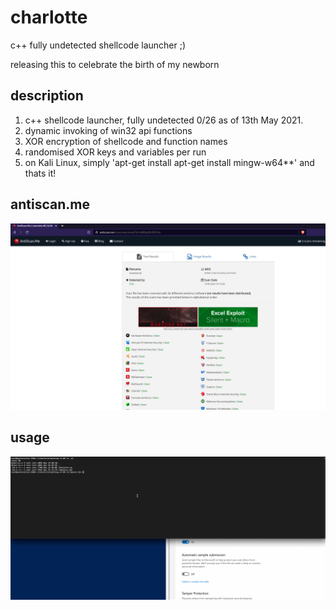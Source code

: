 # charlotte
 c++ fully undetected shellcode launcher ;)

 releasing this to celebrate the birth of my newborn 

## description
1. c++ shellcode launcher, fully undetected 0/26 as of 13th May 2021.
2. dynamic invoking of win32 api functions
3. XOR encryption of shellcode and function names
4. randomised XOR keys and variables per run
5. on Kali Linux, simply 'apt-get install apt-get install mingw-w64**' and thats it!


## antiscan.me

![alt_text](0-detection-charlotte.png "Pwn!")

## usage

![alt_text](demo-poc.gif "Pwn!")

